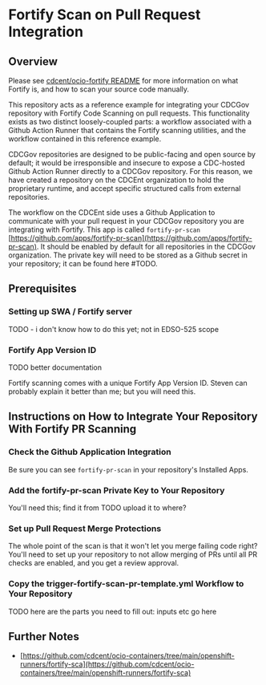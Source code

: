 # Fortify Scan on Pull Request Integration

## Overview
Please see [cdcent/ocio-fortify
README](https://github.com/cdcent/ocio-fortify) for more information
on what Fortify is, and how to scan your source code manually.

This repository acts as a reference example for integrating your
CDCGov repository with Fortify Code Scanning on pull requests. This
functionality exists as two distinct loosely-coupled parts: a workflow
associated with a Github Action Runner that contains the Fortify
scanning utilities, and the workflow contained in this reference example. 

CDCGov repositories are designed to be public-facing and open source
by default; it would be irresponsible and insecure to expose a
CDC-hosted Github Action Runner directly to a CDCGov repository. For
this reason, we have created a repository on the CDCEnt organization
to hold the proprietary runtime, and accept specific structured calls
from external repositories. 

The workflow on the CDCEnt side uses a Github Application to
communicate with your pull request in your CDCGov repository you are
integrating with Fortify. This app is called `fortify-pr-scan`
[https://github.com/apps/fortify-pr-scan](https://github.com/apps/fortify-pr-scan). It
should be enabled by default for all repositories in the CDCGov
organization. The private key will need to be stored as a Github
secret in your repository; it can be found here #TODO.

## Prerequisites

### Setting up SWA / Fortify server

TODO - i don't know how to do this yet; not in EDSO-525 scope

### Fortify App Version ID

TODO better documentation

Fortify scanning comes with a unique Fortify App Version ID. Steven
can probably explain it better than me; but you will need this.

## Instructions on How to Integrate Your Repository With Fortify PR Scanning

### Check the Github Application Integration

Be sure you can see `fortify-pr-scan` in your repository's Installed Apps.

### Add the fortify-pr-scan Private Key to Your Repository

You'll need this; find it from TODO upload it to where?

### Set up Pull Request Merge Protections

The whole point of the scan is that it won't let you merge failing
code right? You'll need to set up your repository to not allow merging
of PRs until all PR checks are enabled, and you get a review approval.

### Copy the trigger-fortify-scan-pr-template.yml Workflow to Your Repository

TODO here are the parts you need to fill out:
 inputs
 etc
 go
 here

## Further Notes
 - [https://github.com/cdcent/ocio-containers/tree/main/openshift-runners/fortify-sca](https://github.com/cdcent/ocio-containers/tree/main/openshift-runners/fortify-sca)
